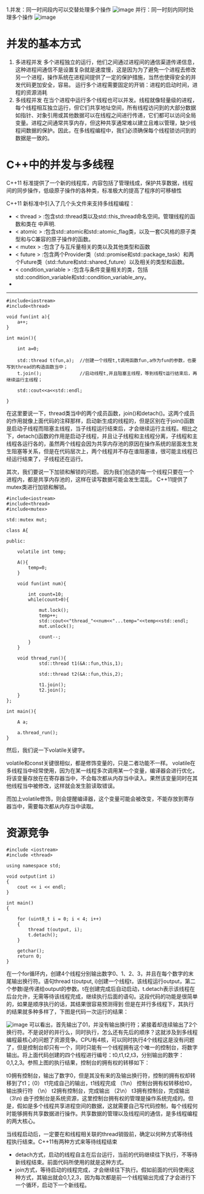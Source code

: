 1.并发：同一时间段内可以交替处理多个操作
![image](https://images2015.cnblogs.com/blog/610439/201602/610439-20160211001313120-360873824.png)
并行：同一时刻内同时处理多个操作
![image](https://images2015.cnblogs.com/blog/610439/201602/610439-20160211001344995-885099542.png)

# 并发的基本方式
1. 多进程并发
    多个进程独立的运行，他们之间通过进程间的通信渠道传递信息，这种进程间通信不是设置复杂就是速度慢，这是因为为了避免一个进程去修改另一个进程，操作系统在进程间提供了一定的保护措施，当然也使得安全的并发代码更加安全，容易。
运行多个进程需要固定的开销：进程的启动时间，进程的资源消耗
2. 多线程并发
在当个进程中运行多个线程也可以并发。线程就像轻量级的进程，每个线程相互独立运行，但它们共享地址空间，所有线程访问到的大部分数据如指针、对象引用或其他数据可以在线程之间进行传递，它们都可以访问全局变量。进程之间通常共享内存，但这种共享通常难以建立且难以管理，缺少线程间数据的保护。因此，在多线程编程中，我们必须确保每个线程锁访问到的数据是一致的。
# C++中的并发与多线程
C++11 标准提供了一个新的线程库，内容包括了管理线成，保护共享数据，线程间的同步操作，低级原子操作的各种类，标准极大的提高了程序的可移植性

C++11 新标准中引入了几个头文件来支持多线程编程：

- < thread > :包含std::thread类以及std::this_thread命名空间。管理线程的函数和类在 中声明.
- < atomic > :包含std::atomic和std::atomic_flag类，以及一套C风格的原子类型和与C兼容的原子操作的函数。
- < mutex > :包含了与互斥量相关的类以及其他类型和函数
- < future > :包含两个Provider类（std::promise和std::package_task）和两个Future类（std::future和std::shared_future）以及相关的类型和函数。
- < condition_variable > :包含与条件变量相关的类，包括std::condition_variable和std::condition_variable_any。
- 

---

```
#include<iostream>
#include<thread>

void fun(int a){
    a++;
}

int main(){

    int a=0;

    std::thread t(fun,a);  //创建一个线程t,t调用函数fun,a作为fun的参数，也要写到thread的构造函数当中；
    t.join();              //启动线程t,并且阻塞主线程，等到线程t运行结束后，再继续运行主线程；

    std::cout<<a<<std::endl;

}
```
在这里要说一下，thread类当中的两个成员函数，join()和detach()。这两个成员的作用就像上面代码的注释那样，启动新生成的线程的，但是区别在于join()函数是启动子线程而阻塞主线程，当子线程运行结束后，才会继续运行主线程。相比之下，detach()函数的作用是启动子线程，并且让子线程和主线程分离，子线程和主线程各运行各的，虽然两个线程会因为共享内存池的原因在操作系统的层面发生发生阻塞等关系，但是在代码层次上，两个线程并不存在谁阻塞谁，很可能主线程已经运行结束了，子线程还在运行。

其次，我们要说一下加锁和解锁的问题。
因为我们创造的每一个线程只要在一个进程内，都是共享内存池的，这样在读写数据可能会发生混乱。
C++11提供了mutex类进行加锁和解锁。


```
#include<iostream>
#include<thread>
#include<mutex>

std::mutex mut;

class A{

public:

    volatile int temp;

    A(){
        temp=0;
    }

    void fun(int num){

        int count=10;
        while(count>0){

            mut.lock();
            temp++;
            std::cout<<"thread_"<<num<<"...temp="<<temp<<std::endl;
            mut.unlock();

            count--;
        }
    }

    void thread_run(){
            std::thread t1(&A::fun,this,1);   

            std::thread t2(&A::fun,this,2);

            t1.join();
            t2.join();
    }
};

int main(){

    A a;

    a.thread_run();
}
```

然后，我们说一下volatile关键字。

volatile和const关键很相似，都是修饰变量的，只是二者功能不一样。
volatile在多线程当中经常使用，因为在某一线程多次调用某一个变量，编译器会进行优化，将该变量存放在在寄存器当中，不会每次都从内存当中读入。果然该变量同时在其他线程当中被修改，这样就会发生脏读取错误。

而加上volatile修饰，则会提醒编译器，这个变量可能会被改变，不能存放到寄存器当中，需要每次都从内存当中读取。

# 资源竞争

```
#include <iostream>
#include <thread>

using namespace std;

void output(int i)
{
    cout << i << endl;
}

int main()
{
    
    for (uint8_t i = 0; i < 4; i++)
    {
        thread t(output, i);
        t.detach(); 
    }
        
    getchar();
    return 0;
}
```
在一个for循环内，创建4个线程分别输出数字0、1、2、3，并且在每个数字的末尾输出换行符。语句thread t(output, i)创建一个线程t，该线程运行output，第二个参数i是传递给output的参数。t在创建完成后自动启动，t.detach表示该线程在后台允许，无需等待该线程完成，继续执行后面的语句。这段代码的功能是很简单的，如果是顺序执行的话，其结果很容易预测得到
但是在并行多线程下，其执行的结果就多种多样了，下图是代码一次运行的结果：

![image](https://images2015.cnblogs.com/blog/439761/201612/439761-20161205170856101-1150588218.png)
可以看出，首先输出了01，并没有输出换行符；紧接着却连续输出了2个换行符。不是说好的并行么，同时执行，怎么还有先后的顺序？这就涉及到多线程编程最核心的问题了资源竞争。CPU有4核，可以同时执行4个线程这是没有问题了，但是控制台却只有一个，同时只能有一个线程拥有这个唯一的控制台，将数字输出。将上面代码创建的四个线程进行编号：t0,t1,t2,t3，分别输出的数字：0,1,2,3。参照上图的执行结果，控制台的拥有权的转移如下：

t0拥有控制台，输出了数字0，但是其没有来的及输出换行符，控制的拥有权却转移到了t1；（0）
t1完成自己的输出，t1线程完成 （1\n）
控制台拥有权转移给t0，输出换行符 （\n）
t2拥有控制台，完成输出 （2\n）
t3拥有控制台，完成输出 （3\n)
由于控制台是系统资源，这里控制台拥有权的管理是操作系统完成的。但是，假如是多个线程共享进程空间的数据，这就需要自己写代码控制，每个线程何时能够拥有共享数据进行操作。共享数据的管理以及线程间的通信，是多线程编程的两大核心。

当线程启动后，一定要在和线程相关联的thread销毁前，确定以何种方式等待线程执行结束。C++11有两种方式来等待线程结束

- detach方式，启动的线程自主在后台运行，当前的代码继续往下执行，不等待新线程结束。前面代码所使用的就是这种方式。
- join方式，等待启动的线程完成，才会继续往下执行。假如前面的代码使用这种方式，其输出就会0,1,2,3，因为每次都是前一个线程输出完成了才会进行下一个循环，启动下一个新线程。